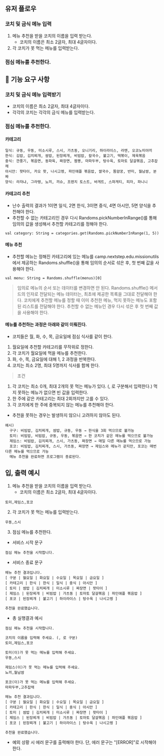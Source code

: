 ## 유저 플로우

### 코치 및 금식 메뉴 입력

1. 메뉴 추천을 받을 코치의 이름을 입력 받는다.
    * 코치의 이름은 최소 2글자, 최대 4글자이다.
2. 각 코치가 못 먹는 메뉴를 입력받는다.

### 점심 메뉴를 추천한다.

## 🚀 기능 요구 사항

### 코치 및 금식 메뉴 입력받기

* 코치의 이름은 최소 2글자, 최대 4글자이다.
* 각각의 코치는 각각의 금식 메뉴를 입력받는다.

### 점심 메뉴를 추천한다.

#### 카테고리

```
일식: 규동, 우동, 미소시루, 스시, 가츠동, 오니기리, 하이라이스, 라멘, 오코노미야끼
한식: 김밥, 김치찌개, 쌈밥, 된장찌개, 비빔밥, 칼국수, 불고기, 떡볶이, 제육볶음
중식: 깐풍기, 볶음면, 동파육, 짜장면, 짬뽕, 마파두부, 탕수육, 토마토 달걀볶음, 고추잡채
아시안: 팟타이, 카오 팟, 나시고렝, 파인애플 볶음밥, 쌀국수, 똠얌꿍, 반미, 월남쌈, 분짜
양식: 라자냐, 그라탱, 뇨끼, 끼슈, 프렌치 토스트, 바게트, 스파게티, 피자, 파니니
```

#### 카테고리 추천

* 난수 출력의 결과가 1이면 일식, 2면 한식, 3이면 중식, 4면 아시안, 5면 양식을 추천해야 한다.
* 추천할 수 없는 카테고리인 경우 다시 Randoms.pickNumberInRange()를 통해 임의의 값을 생성해서 추천할 카테고리를 정해야 한다.

```
val category: String = categories.get(Randoms.pickNumberInRange(1, 5))
```

#### 메뉴 추천

* 추천할 메뉴는 정해진 카테고리에 있는 메뉴를 camp.nextstep.edu.missionutils에서 제공하는 Randoms.shuffle()을 통해 임의의 순서로 섞은 후, 첫 번째 값을 사용해야 한다.

```
val menu: String = Randoms.shuffle(menus)[0]
```

> 임의로 메뉴의 순서 또는 데이터를 변경하면 안 된다.
> Randoms.shuffle() 메서드의 인자로 전달되는 메뉴 데이터는, 최초에 제공한 목록을 그대로 전달해야 한다.
> 코치에게 추천할 메뉴를 정할 때 이미 추천한 메뉴, 먹지 못하는 메뉴도 포함된 리스트를 전달해야 한다.
> 추천할 수 없는 메뉴인 경우 다시 섞은 후 첫 번째 값을 사용해야 한다.

#### 메뉴를 추천하는 과정은 아래와 같이 이뤄진다.

* 코치들은 월, 화, 수, 목, 금요일에 점심 식사를 같이 한다.

1. 월요일에 추천할 카테고리를 무작위로 정한다.
2. 각 코치가 월요일에 먹을 메뉴를 추천한다.
3. 화, 수, 목, 금요일에 대해 1, 2 과정을 반복한다.
4. 코치는 최소 2명, 최대 5명까지 식사를 함께 한다.

> 조건

1. 각 코치는 최소 0개, 최대 2개의 못 먹는 메뉴가 있다. (, 로 구분해서 입력한다.)
   먹지 못하는 메뉴가 없으면 빈 값을 입력한다.
2. 한 주에 같은 카테고리는 최대 2회까지만 고를 수 있다.
3. 각 코치에게 한 주에 중복되지 않는 메뉴를 추천해야 한다.

* 추천을 못하는 경우는 발생하지 않으니 고려하지 않아도 된다.

```
예시)
  구구: 비빔밥, 김치찌개, 쌈밥, 규동, 우동 → 한식을 3회 먹으므로 불가능
  토미: 비빔밥, 비빔밥, 규동, 우동, 볶음면 → 한 코치가 같은 메뉴를 먹으므로 불가능
  제임스: 비빔밥, 김치찌개, 스시, 가츠동, 짜장면 → 매일 다른 메뉴를 먹으므로 가능
  포코: 비빔밥, 김치찌개, 스시, 가츠동, 짜장면 → 제임스와 메뉴가 같지만, 포코는 매번 다른 메뉴를 먹으므로 가능
  메뉴 추천을 완료하면 프로그램이 종료된다.
```

## 입, 출력 예시

1. 메뉴 추천을 받을 코치의 이름을 입력 받는다.
    * 코치의 이름은 최소 2글자, 최대 4글자이다.

```
토미,제임스,포코
```

2. 각 코치가 못 먹는 메뉴를 입력받는다.

```
우동,스시
```

3. 점심 메뉴를 추천한다.

* 서비스 시작 문구

```
점심 메뉴 추천을 시작합니다.
```

* 서비스 종료 문구

```
메뉴 추천 결과입니다.
[ 구분 | 월요일 | 화요일 | 수요일 | 목요일 | 금요일 ]
[ 카테고리 | 한식 | 한식 | 일식 | 중식 | 아시안 ]
[ 토미 | 쌈밥 | 김치찌개 | 미소시루 | 짜장면 | 팟타이 ]
[ 제임스 | 된장찌개 | 비빔밥 | 가츠동 | 토마토 달걀볶음 | 파인애플 볶음밥 ]
[ 포코 | 된장찌개 | 불고기 | 하이라이스 | 탕수육 | 나시고렝 ]

추천을 완료했습니다.
```

* 총 실행결과 예시

```
점심 메뉴 추천을 시작합니다.

코치의 이름을 입력해 주세요. (, 로 구분)
토미,제임스,포코

토미(이)가 못 먹는 메뉴를 입력해 주세요.
우동,스시

제임스(이)가 못 먹는 메뉴를 입력해 주세요.
뇨끼,월남쌈

포코(이)가 못 먹는 메뉴를 입력해 주세요.
마파두부,고추잡채

메뉴 추천 결과입니다.
[ 구분 | 월요일 | 화요일 | 수요일 | 목요일 | 금요일 ]
[ 카테고리 | 한식 | 한식 | 일식 | 중식 | 아시안 ]
[ 토미 | 쌈밥 | 김치찌개 | 미소시루 | 짜장면 | 팟타이 ]
[ 제임스 | 된장찌개 | 비빔밥 | 가츠동 | 토마토 달걀볶음 | 파인애플 볶음밥 ]
[ 포코 | 된장찌개 | 불고기 | 하이라이스 | 탕수육 | 나시고렝 ]

추천을 완료했습니다.
```

* 예외 상황 시 에러 문구를 출력해야 한다. 단, 에러 문구는 "[ERROR]"로 시작해야 한다.

